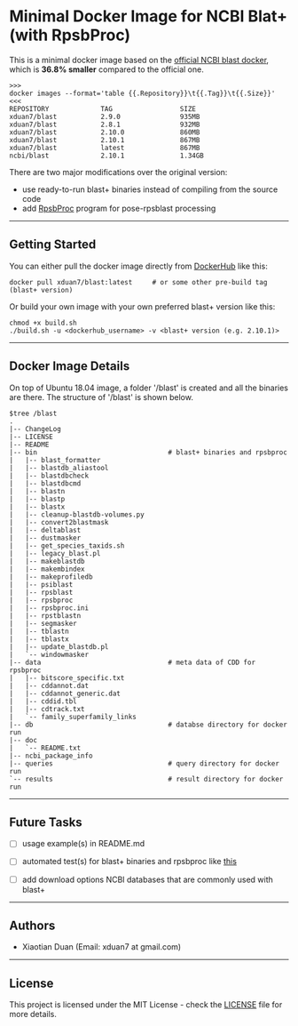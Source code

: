 # Minimal Docker Image for NCBI Blat+ (with RpsbProc)

This is a minimal docker image based on the [official NCBI blast docker](https://github.com/ncbi/docker.git), which is **36.8% smaller** compared to the official one.

```
>>>
docker images --format='table {{.Repository}}\t{{.Tag}}\t{{.Size}}' 
<<<
REPOSITORY             TAG                 SIZE
xduan7/blast           2.9.0               935MB
xduan7/blast           2.8.1               932MB
xduan7/blast           2.10.0              860MB
xduan7/blast           2.10.1              867MB
xduan7/blast           latest              867MB
ncbi/blast             2.10.1              1.34GB
```

There are two major modifications over the original version:
- use ready-to-run blast+ binaries instead of compiling from the source code
- add [RpsbProc](ftp://ftp.ncbi.nih.gov/pub/mmdb/cdd/rpsbproc/) program for pose-rpsblast processing 

---
## Getting Started

You can either pull the docker image directly from [DockerHub](https://hub.docker.com/repository/docker/xduan7/blast) like this:
```commandline
docker pull xduan7/blast:latest     # or some other pre-build tag (blast+ version)
```
Or build your own image with your own preferred blast+ version like this:
```commandline
chmod +x build.sh
./build.sh -u <dockerhub_username> -v <blast+ version (e.g. 2.10.1)>
```

---
## Docker Image Details

On top of Ubuntu 18.04 image, a folder '/blast' is created and all the binaries are there. 
The structure of '/blast' is shown below.

```
$tree /blast
.
|-- ChangeLog
|-- LICENSE
|-- README
|-- bin                                 # blast+ binaries and rpsbproc
|   |-- blast_formatter
|   |-- blastdb_aliastool
|   |-- blastdbcheck
|   |-- blastdbcmd
|   |-- blastn
|   |-- blastp
|   |-- blastx
|   |-- cleanup-blastdb-volumes.py
|   |-- convert2blastmask
|   |-- deltablast
|   |-- dustmasker
|   |-- get_species_taxids.sh
|   |-- legacy_blast.pl
|   |-- makeblastdb
|   |-- makembindex
|   |-- makeprofiledb
|   |-- psiblast
|   |-- rpsblast
|   |-- rpsbproc
|   |-- rpsbproc.ini
|   |-- rpstblastn
|   |-- segmasker
|   |-- tblastn
|   |-- tblastx
|   |-- update_blastdb.pl
|   `-- windowmasker
|-- data                                # meta data of CDD for rpsbproc
|   |-- bitscore_specific.txt
|   |-- cddannot.dat
|   |-- cddannot_generic.dat
|   |-- cddid.tbl
|   |-- cdtrack.txt
|   `-- family_superfamily_links
|-- db                                  # databse directory for docker run
|-- doc
|   `-- README.txt
|-- ncbi_package_info
|-- queries                             # query directory for docker run
`-- results                             # result directory for docker run
```


---
## Future Tasks
- [ ] usage example(s) in README.md
- [ ] automated test(s) for blast+ binaries and rpsbproc like [this](https://github.com/ncbi/docker/blob/master/blast/test.sh)
- [ ] add download options NCBI databases that are commonly used with blast+


---
## Authors
* Xiaotian Duan (Email: xduan7 at gmail.com)


---
## License
This project is licensed under the MIT License - check the [LICENSE](LICENSE.md) file for more details.
